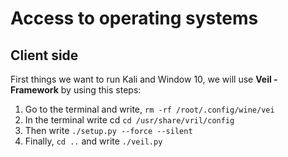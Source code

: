 # Access to operating systems

## Client side

First things we want to run Kali and Window 10,  we will use **Veil - Framework** by using this steps:

1. Go to the terminal and write, `rm -rf /root/.config/wine/vei` 
2. In the terminal write cd `cd /usr/share/vril/config`
3. Then write `./setup.py --force --silent`
4. Finally, `cd ..` and write `./veil.py`
